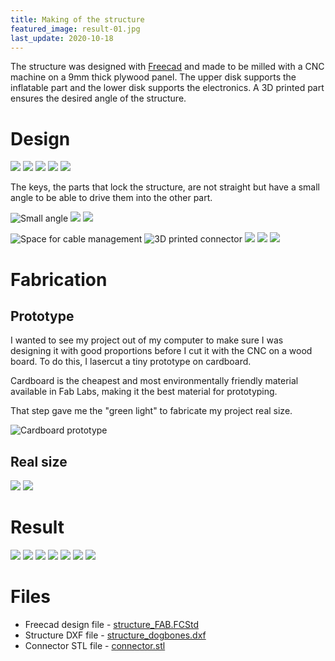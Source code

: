 ```yaml
---
title: Making of the structure
featured_image: result-01.jpg
last_update: 2020-10-18
---
```


The structure was designed with [Freecad](https://www.freecadweb.org/) and made to be milled with a CNC machine on a 9mm thick plywood panel. The upper disk supports the inflatable part and the lower disk supports the electronics. A 3D printed part ensures the desired angle of the structure.

# Design

![](design-01.png)
![](design-03.png)
![](small:design-02.png)
![](small:design-04.png)
![](design-06.png)

The keys, the parts that lock the structure, are not straight but have a small angle to be able to drive them into the other part.

![Small angle](design-07.png)
![](small:design-08.png)
![](small:design-09.png)

![Space for cable management](design-10.png)
![3D printed connector](design-05.png)
![](small:design-11.png)
![](small:design-12.png)
![](design-13.png)

# Fabrication

## Prototype

I wanted to see my project out of my computer to make sure I was designing it with good proportions before I cut it with the CNC on a wood board. To do this, I lasercut a tiny prototype on cardboard.

Cardboard is the cheapest and most environmentally friendly material available in Fab Labs, making it the best material for prototyping.

That step gave me the "green light" to fabricate my project real size.

![Cardboard prototype](prototype.jpg)


## Real size

![](cnc-01.jpg)
![](cnc-02.jpg)



# Result


![](result-03.jpg)
![](result-04.jpg)
![](result-02.jpg)
![](result-05.jpg)
![](result-06.jpg)
![](screws.jpg)
![](result-01.jpg)

# Files

- Freecad design file - [structure_FAB.FCStd](file:structure_FAB.FCStd)
- Structure DXF file - [structure_dogbones.dxf](file:structure_dogbones.dxf)
- Connector STL file - [connector.stl](file:connector.stl)